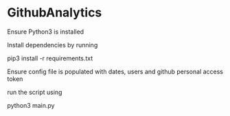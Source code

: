 # GithubAnalytics

Ensure Python3 is installed

Install dependencies by running

pip3 install -r requirements.txt

Ensure config file is populated with dates, users and github personal access token

run the script using 

python3 main.py

